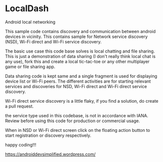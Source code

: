 # LocalDash
Android local networking

This sample code contains discovery and communication between android devices in vicinity. This contains sample for Network service discovery (NSD), Wi-Fi direct and Wi-Fi service discovery.

The basic use case this code base solves is local chatting and file sharing. This is just a demonstration of data sharing (I don't really think local chat is any use), fork this and create a local tic-tac-toe or any other multiplayer game or file sharing app.

Data sharing code is kept same and a single fragment is used for displaying device list or Wi-Fi peers. The different activities are for starting relevant services and discoveries for NSD, Wi-Fi direct and Wi-Fi direct service discovery.

Wi-Fi direct service discovery is a little flaky, if you find a solution, do create a pull request.

the service type used in this codebase, is not in accordance with IANA. Review before using this code for production or commercial usage. 

When in NSD or Wi-Fi direct screen click on the floating action button to start registration or discovery respectively.

happy coding!!!

https://androiddevsimplified.wordpress.com/
